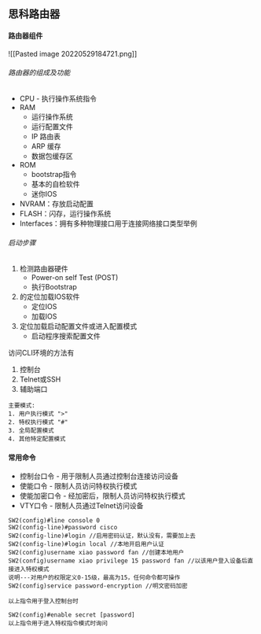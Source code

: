 ## 思科路由器

#### 路由器组件
![[Pasted image 20220529184721.png]]

###### 路由器的组成及功能
- CPU - 执行操作系统指令
- RAM
	- 运行操作系统
	- 运行配置文件
	- IP 路由表
	- ARP 缓存
	- 数据包缓存区
- ROM
	- bootstrap指令
	- 基本的自检软件
	- 迷你IOS
- NVRAM：存放启动配置
- FLASH：闪存，运行操作系统
- Interfaces：拥有多种物理接口用于连接网络接口类型举例

###### 启动步骤
1. 检测路由器硬件
	- Power-on self Test (POST)
	- 执行Bootstrap
2. 的定位加载IOS软件
	- 定位IOS
	- 加载IOS
3. 定位加载启动配置文件或进入配置模式
	- 启动程序搜索配置文件

访问CLI环境的方法有
1. 控制台
2. Telnet或SSH
3. 辅助端口

```
主要模式:
1. 用户执行模式 ">"
2. 特权执行模式 "#"
3. 全局配置模式
4. 其他特定配置模式
```

#### 常用命令
- 控制台口令 - 用于限制人员通过控制台连接访问设备
- 使能口令 - 限制人员访问特权执行模式
- 使能加密口令 - 经加密后，限制人员访问特权执行模式
- VTY口令 - 限制人员通过Telnet访问设备

```cisco
SW2(config)#line console 0  
SW2(config-line)#password cisco  
SW2(config-line)#login //启用密码认证，默认没有，需要加上去  
SW2(config-line)#login local //本地开启用户认证  
SW2(config)username xiao password fan //创建本地用户  
SW2(config)username xiao privilege 15 password fan //以该用户登入设备后直接进入特权模式  
说明---对用户的权限定义0-15级，最高为15，任何命令都可操作  
SW2(config)service password-encryption //明文密码加密

以上指令用于登入控制台时

SW2(config)#enable secret [password]
以上指令用于进入特权指令模式时询问
```